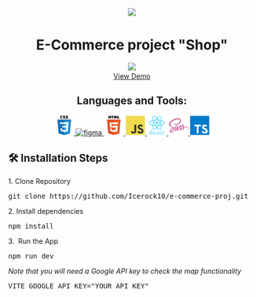 <div align="center"><img src="https://user-images.githubusercontent.com/24661681/233970667-02ee48c2-8a86-415b-8fb7-871df4b204c7.png"/></div>
<h1 align="center">E-Commerce project "Shop"</h1>
<div align="center">
<img src="https://github.com/Icerock10/e-commerce-proj/blob/main/shop.gif" width="400px"/>
<div><a href="https://e-commerce-petp.netlify.app">View Demo</a></div>
</div>


<h2 align="center">Languages and Tools:</h2>
<p align="center"> <a href="https://www.w3schools.com/css/" target="_blank" rel="noreferrer"> <img src="https://raw.githubusercontent.com/devicons/devicon/master/icons/css3/css3-original-wordmark.svg" alt="css3" width="40" height="40"/> </a> <a href="https://www.figma.com/" target="_blank" rel="noreferrer"> <img src="https://www.vectorlogo.zone/logos/figma/figma-icon.svg" alt="figma" width="40" height="40"/> </a> <a href="https://www.w3.org/html/" target="_blank" rel="noreferrer"> <img src="https://raw.githubusercontent.com/devicons/devicon/master/icons/html5/html5-original-wordmark.svg" alt="html5" width="40" height="40"/> </a> <a href="https://developer.mozilla.org/en-US/docs/Web/JavaScript" target="_blank" rel="noreferrer"> <img src="https://raw.githubusercontent.com/devicons/devicon/master/icons/javascript/javascript-original.svg" alt="javascript" width="40" height="40"/> </a> <a href="https://reactjs.org/" target="_blank" rel="noreferrer"> <img src="https://raw.githubusercontent.com/devicons/devicon/master/icons/react/react-original-wordmark.svg" alt="react" width="40" height="40"/> </a> <a href="https://sass-lang.com" target="_blank" rel="noreferrer"> <img src="https://raw.githubusercontent.com/devicons/devicon/master/icons/sass/sass-original.svg" alt="sass" width="40" height="40"/> </a> <a href="https://www.typescriptlang.org/" target="_blank" rel="noreferrer"> <img src="https://raw.githubusercontent.com/devicons/devicon/master/icons/typescript/typescript-original.svg" alt="typescript" width="40" height="40"/> </a> </p>

<h2>🛠️ Installation Steps </h2>
<p>1.&nbsp;Clone Repository</p>
<pre>git clone https://github.com/Icerock10/e-commerce-proj.git</pre>
<p>2.&nbsp;Install dependencies</p>
<pre>npm install</pre>
<p>3.&nbsp; Run the App</p>
<pre>npm run dev</pre>

<i>Note that you will need a Google API key to check the map functionality</i>
<pre>VITE_GOOGLE_API_KEY="YOUR_API_KEY"</pre>
